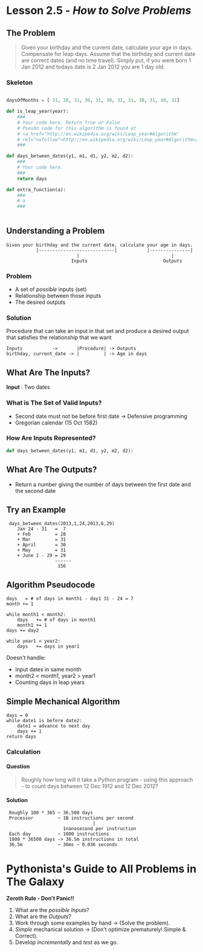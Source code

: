 # Lesson 2.5 - _How to Solve Problems_


## The Problem
> Given your birthday and the current date, calculate your age in days. Compensate for leap days. Assume that the birthday and current date are correct dates (and no time travel). Simply put, if you were born 1 Jan 2012 and todays date is 2 Jan 2012 you are 1 day old.

### Skeleton
```python

daysOfMonths = [ 31, 28, 31, 30, 31, 30, 31, 31, 30, 31, 30, 31]

def is_leap_year(year):
    ###
    # Your code here. Return True or False
    # Pseudo code for this algorithm is found at
    # <a href="http://en.wikipedia.org/wiki/Leap_year#Algorithm" 
    # rel="nofollow">http://en.wikipedia.org/wiki/Leap_year#Algorithm</a>
    ###

def days_between_dates(y1, m1, d1, y2, m2, d2):
    ###
    # Your code here.
    ###
    return days

def extra_function(a):
    ###
    # a
    ###
    
```
## Understanding a Problem
```
Given your birthday and the current date, calculate your age in days.
           |----------------------------|           |---------------|
                          |                                  |
                        Inputs                            Outputs
```
### Problem
- A set of _possible_ inputs (set)
- Relationship between those inputs 
- The desired outputs

### Solution
Procedure that can take an input in that set and produce a desired output that satisfies the relationship that we want
```
Inputs           ->       |Procedure| -> Outputs
birthday, current_date -> |         | -> Age in days
```

## What Are The Inputs?
 **Input** : Two dates
 
### What is The Set of Valid Inputs?
- Second date must not be before first date  -> Defensive programming
- Gregorian calendar (15 Oct 1582)

### How Are Inputs Represented?
```python
def days_between_dates(y1, m1, d1, y2, m2, d2):
```

## What Are The Outputs?

- Return a number giving the number of days between the first date and the second date

## Try an Example
``` 
 days_between_dates(2013,1,24,2013,6,29)
    Jan 24 - 31   =  7
    + Feb         = 28
    + Mar         = 31
    + April       = 30
    + May         = 31
    + June 1 - 29 = 29
                  ------
                   156
```

## Algorithm Pseudocode
``` 
days   = # of days in month1 - day1 31 - 24 = 7
month += 1

while month1 < month2:
    days   += # of days in month1
    month1 += 1
days += day2
 
while year1 < year2:
    days   += days in year1    
```
Doesn't handle:
- Input dates in same month
- month2 < month1, year2 > year1
- Counting days in leap years

## Simple Mechanical Algorithm
``` 
days = 0 
while date1 is before date2:
    date1 = advance to next day
    days += 1
return days    
```

### Calculation
#### Question
> Roughly how long will it take a Python program - using this approach - to count days between 12 Dec 1912 and 12 Dec 2012?

#### Solution
```
 Roughly 100 * 365 ~ 36,500 days
 Processor         ~ 1B instructions per second
                                |
                     1nanosecond per instruction
 Each day          ~ 1000 instructions
 1000 * 36500 days -> 36.5m instructions in total
 36.5m             ~ 36ms ~ 0.036 seconds
```

# Pythonista's Guide to All Problems in The Galaxy
**Zeroth Rule - Don't Panic!!**
1. What are the _possible Inputs_?
2. What are the _Outputs_?
3. Work through some examples by hand -> (Solve the problem).
4. _Simple_ mechanical solution -> (Don't optimize prematurely! Simple & Correct).
5. Develop _incrementally_ and _test_ as we go.
